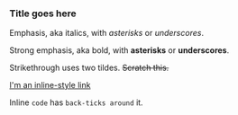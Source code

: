 ### Title goes here

Emphasis, aka italics, with *asterisks* or _underscores_.

Strong emphasis, aka bold, with **asterisks** or __underscores__.

Strikethrough uses two tildes. ~~Scratch this.~~

[I'm an inline-style link](https://www.google.com)

Inline `code` has `back-ticks around` it.